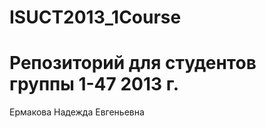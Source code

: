 ﻿ISUCT2013_1Course
=================
# Репозиторий для студентов группы 1-47 2013 г.
Ермакова Надежда Евгеньевна
